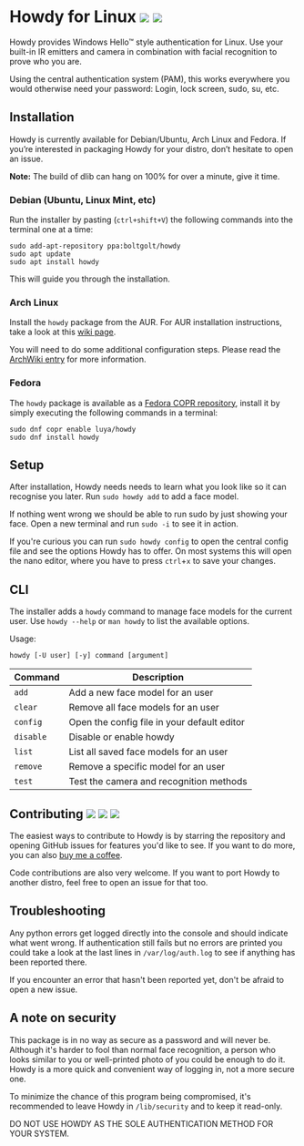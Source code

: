 # Howdy for Linux  [![](https://img.shields.io/travis/boltgolt/howdy/master.svg)](https://travis-ci.org/boltgolt/howdy) [![](https://img.shields.io/github/release/boltgolt/howdy.svg?colorB=4c1)](https://github.com/boltgolt/howdy/releases)

Howdy provides Windows Hello™ style authentication for Linux. Use your built-in IR emitters and camera in combination with facial recognition to prove who you are.

Using the central authentication system (PAM), this works everywhere you would otherwise need your password: Login, lock screen, sudo, su, etc.

## Installation

Howdy is currently available for Debian/Ubuntu, Arch Linux and Fedora. If you’re interested in packaging Howdy for your distro, don’t hesitate to open an issue.

**Note:** The build of dlib can hang on 100% for over a minute, give it time.

### Debian (Ubuntu, Linux Mint, etc)

Run the installer by pasting (`ctrl+shift+V`) the following commands into the terminal one at a time:

```
sudo add-apt-repository ppa:boltgolt/howdy
sudo apt update
sudo apt install howdy
```

This will guide you through the installation.

### Arch Linux

Install the `howdy` package from the AUR. For AUR installation instructions, take a look at this [wiki page](https://wiki.archlinux.org/index.php/Arch_User_Repository#Installing_packages).

You will need to do some additional configuration steps. Please read the [ArchWiki entry](https://wiki.archlinux.org/index.php/Howdy) for more information.

### Fedora
The `howdy` package is available as a [Fedora COPR repository](https://copr.fedorainfracloud.org/coprs/luya/howdy/), install it by simply executing the following commands in a terminal:

```
sudo dnf copr enable luya/howdy
sudo dnf install howdy
```

## Setup

After installation, Howdy needs needs to learn what you look like so it can recognise you later. Run `sudo howdy add` to add a face model.

If nothing went wrong we should be able to run sudo by just showing your face. Open a new terminal and run `sudo -i` to see it in action.

If you're curious you can run `sudo howdy config` to open the central config file and see the options Howdy has to offer. On most systems this will open the nano editor, where you have to press `ctrl`+`x` to save your changes.

## CLI

The installer adds a `howdy` command to manage face models for the current user. Use `howdy --help` or `man howdy` to list the available options.

Usage:
```
howdy [-U user] [-y] command [argument]
```

| Command   | Description                                   |
|-----------|-----------------------------------------------|
| `add`     | Add a new face model for an user              |
| `clear`   | Remove all face models for an user            |
| `config`  | Open the config file in your default editor   |
| `disable` | Disable or enable howdy                       |
| `list`    | List all saved face models for an user        |
| `remove`  | Remove a specific model for an user           |
| `test`    | Test the camera and recognition methods       |

## Contributing [![](https://img.shields.io/travis/boltgolt/howdy/dev.svg?label=dev%20build)](https://github.com/boltgolt/howdy/tree/dev) [![](https://img.shields.io/github/issues-raw/boltgolt/howdy/enhancement.svg?label=feature+requests&colorB=4c1)](https://github.com/boltgolt/howdy/issues?q=is%3Aissue+is%3Aopen+label%3Aenhancement) [![](https://img.shields.io/badge/endpoint.svg?url=https://boltgolt.nl/howdy/shield.json)](https://www.buymeacoffee.com/boltgolt)

The easiest ways to contribute to Howdy is by starring the repository and opening GitHub issues for features you'd like to see. If you want to do more, you can also [buy me a coffee](https://www.buymeacoffee.com/boltgolt).

Code contributions are also very welcome. If you want to port Howdy to another distro, feel free to open an issue for that too.

## Troubleshooting

Any python errors get logged directly into the console and should indicate what went wrong. If authentication still fails but no errors are printed you could take a look at the last lines in `/var/log/auth.log` to see if anything has been reported there.

If you encounter an error that hasn't been reported yet, don't be afraid to open a new issue.

## A note on security

This package is in no way as secure as a password and will never be. Although it's harder to fool than normal face recognition, a person who looks similar to you or well-printed photo of you could be enough to do it. Howdy is a more quick and convenient way of logging in, not a more secure one.

To minimize the chance of this program being compromised, it's recommended to leave Howdy in `/lib/security` and to keep it read-only.

DO NOT USE HOWDY AS THE SOLE AUTHENTICATION METHOD FOR YOUR SYSTEM.


